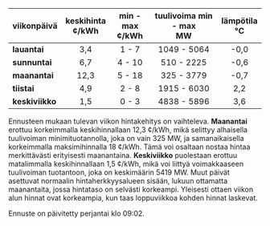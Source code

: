 | viikonpäivä  | keskihinta<br>¢/kWh | min - max<br>¢/kWh | tuulivoima min - max<br>MW | lämpötila<br>°C |
|:-------------|:----------------:|:----------------:|:-------------:|:-------------:|
| **lauantai**  |       3,4        |       1 - 7      |   1049 - 5064 |      -0,0     |
| **sunnuntai** |       6,7        |       4 - 10     |    510 - 2225 |      -0,6     |
| **maanantai** |      12,3        |      5 - 18      |    325 - 3779 |      -0,7     |
| **tiistai**   |       4,9        |       2 - 8      |   1915 - 6030 |       2,2     |
| **keskiviikko**|      1,5        |       0 - 3      |   4838 - 5896 |       3,6     |

Ennusteen mukaan tulevan viikon hintakehitys on vaihteleva. **Maanantai** erottuu korkeimmalla keskihinnallaan 12,3 ¢/kWh, mikä selittyy alhaisella tuulivoiman minimituotannolla, joka on vain 325 MW, ja samanaikaisella korkeimmalla maksimihinnalla 18 ¢/kWh. Tämä voi osaltaan nostaa hintaa merkittävästi erityisesti maanantaina. **Keskiviikko** puolestaan erottuu matalimmalla keskihinnallaan 1,5 ¢/kWh, mikä voi liittyä voimakkaaseen tuulivoiman tuotantoon, joka on keskimäärin 5419 MW. Muut päivät asettuvat normaalin hintaherkkyysalueen sisään, lukuun ottamatta maanantaita, jossa hintataso on selvästi korkeampi. Yleisesti ottaen viikon alun hinnat ovat korkeampia, kun taas loppuviikkoa kohden hinnat laskevat.

Ennuste on päivitetty perjantai klo 09:02.